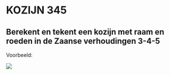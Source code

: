 # KOZIJN 345 
## Berekent en tekent een kozijn met raam en roeden in de Zaanse verhoudingen 3-4-5

Voorbeeld:

![](/home/eelco/dev/python/kozijn345/doc/kozijn.png)
